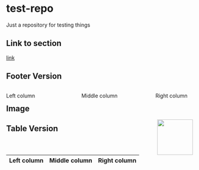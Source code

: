 # test-repo
Just a repository for testing things

## Link to section

[link](other-directory/README.md#section)

## Footer Version

<footer>
<p style="float:left; width: 20%;">
Left column
</p>
<p style="float:left; width: 60%; text-align:center;">
Middle column</p>
<p style="float:left; width: 20%;">
Right column
</p>
</footer>

## Image

<img align="right" src="http://placekitten.com/g/200/300" width=96>

## Table Version

| Left column | Middle column | Right column |
|:-----------:|:-------------:|:------------:|
